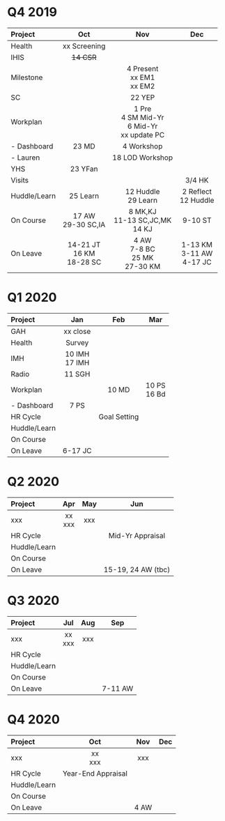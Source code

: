 <meta http-equiv="Cache-Control" content="no-cache, no-store, must-revalidate"/>
<meta http-equiv="Pragma" content="no-cache"/>
<meta http-equiv="Expires" content="0"/>

# Q4 2019

| Project       |  Oct                           |  Nov                                             |  Dec                          |
| :-----        | :---:                          | :---:                                            | :---:                         |
| Health        | xx Screening                   |                                                  |                               |
| IHIS          | ~~14 CSR~~                     |                                                  |                               |
| Milestone     |                                | 4 Present<br>xx EM1<br>xx EM2                    |                               |
| SC            |                                | 22 YEP                                           |                               |
| Workplan      |                                | 1 Pre<br>4 SM Mid-Yr<br>6 Mid-Yr<br>xx update PC |                               |
| - Dashboard   | 23 MD                          | 4 Workshop                                       |                               | 
| - Lauren      |                                | 18 LOD Workshop                                  |                               |
| YHS           | 23 YFan                        |                                                  |                               |
| Visits        |                                |                                                  | 3/4 HK                        |
| Huddle/Learn  | 25 Learn                       | 12 Huddle<br>29 Learn                            | 2 Reflect<br>12 Huddle        |
| On Course     | 17 AW<br>29-30 SC,IA           | 8 MK,KJ<br>11-13 SC,JC,MK<br>14 KJ               | 9-10 ST                       |
| On Leave      | 14-21 JT<br>16 KM<br>18-28 SC  | 4 AW<br>7-8 BC<br>25 MK<br>27-30 KM              | 1-13 KM<br>3-11 AW<br>4-17 JC |

# Q1 2020

| Project      |  Jan              |  Feb         |  Mar                |
| :-----       | :---:             | :---:        | :---:               |
| GAH          | xx close          |              |                     |
| Health       | Survey            |              |                     |
| IMH          | 10 IMH<br>17 IMH  |              |                     |
| Radio        | 11 SGH<br>        |              |                     |
| Workplan     |                   | 10 MD        | 10 PS<br>16 Bd      |
| - Dashboard  | 7 PS              |              |                     |
| HR Cycle     |                   | Goal Setting |                     |
| Huddle/Learn |                   |              |                     |
| On Course    |                   |              |                     |
| On Leave     | 6-17 JC           |              |                     |

# Q2 2020

| Project      |  Apr              |  May  |  Jun                       |
| :-----       | :---:             | :---: | :---:                      |
| xxx          | xx<br>xxx         | xxx   |                            | 
| HR Cycle     |                   |       | Mid-Yr Appraisal           |
| Huddle/Learn |                   |       |                            |
| On Course    |                   |       |                            |
| On Leave     |                   |       | 15-19, 24 AW (tbc)         |

# Q3 2020

| Project      |  Jul              |  Aug  |  Sep         |
| :-----       | :---:             | :---: | :---:        |
| xxx          | xx<br>xxx         | xxx   |              | 
| HR Cycle     |                   |       |              |
| Huddle/Learn |                   |       |              |
| On Course    |                   |       |              |
| On Leave     |                   |       | 7-11 AW      |

# Q4 2020

| Project      |  Oct               |  Nov      |  Dec  |
| :-----       | :---:              | :---:     | :---: |
| xxx          | xx<br>xxx          | xxx       |       | 
| HR Cycle     | Year-End Appraisal |           |       |
| Huddle/Learn |                    |           |       |
| On Course    |                    |           |       |
| On Leave     |                    | 4 AW      |       |
